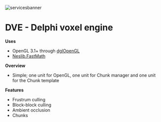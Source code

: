 ![servicesbanner](http://yonaka.no/images/DVELogo.png)

# DVE - Delphi voxel engine

**Uses**
* OpenGL 3.1+ through [dglOpenGL](https://github.com/SaschaWillems/dglOpenGL)
* [Neslib.FastMath](https://github.com/neslib/FastMath)

**Overview**
* Simple; one unit for OpenGL, one unit for Chunk manager and one unit for the Chunk template

**Features**
* Frustrum culling
* Block-block culling
* Ambient occlusion
* Chunks

